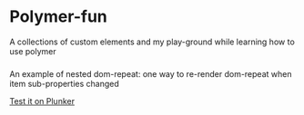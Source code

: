 # Polymer-fun

A collections of custom elements and my play-ground while learning how to use polymer  

### <doom-repeat>

An example of nested dom-repeat: one way to re-render dom-repeat when item sub-properties changed

[Test it on Plunker](doom-repeat-plnkr)

[//]: #
[doom-repeat-plnkr]: http://plnkr.co/edit/Y0P5vNxg46t5fX7gJFxU?p=preview

